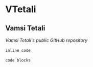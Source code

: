 # VTetali
## Vamsi Tetali
*Vamsi Tetali's public GitHub repository* <br></br>
`inline code` <br></br>
```code blocks``` 

